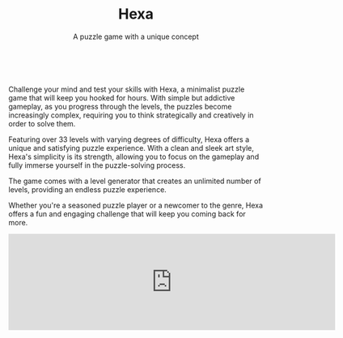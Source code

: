 ﻿---
layout: page
title: Hexa
subtitle: A puzzle game with a unique concept
---

<div id="slider">
<figure>
<img src="../assets/img/404-southpark.jpg" alt>
<img src="../assets/img/404-southpark.jpg" alt>
<img src="../assets/img/404-southpark.jpg" alt>
<img src="../assets/img/404-southpark.jpg" alt>
<img src="../assets/img/404-southpark.jpg" alt>
</figure>
</div>

Challenge your mind and test your skills with Hexa, a minimalist puzzle game that will keep you hooked for hours. With simple but addictive gameplay, as you progress through the levels, the puzzles become increasingly complex, requiring you to think strategically and creatively in order to solve them.

Featuring over 33 levels with varying degrees of difficulty, Hexa offers a unique and satisfying puzzle experience. With a clean and sleek art style, Hexa's simplicity is its strength, allowing you to focus on the gameplay and fully immerse yourself in the puzzle-solving process.

The game comes with a level generator that creates an unlimited number of levels, providing an endless puzzle experience.

Whether you're a seasoned puzzle player or a newcomer to the genre, Hexa offers a fun and engaging challenge that will keep you coming back for more.

<div style="text-align:center">
<iframe src="https://store.steampowered.com/widget/981620/" frameborder="0" width="646" height="190"></iframe>
</div>
